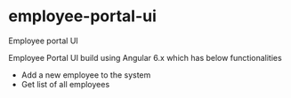 # employee-portal-ui

Employee portal UI

Employee Portal UI build using Angular 6.x which has below functionalities

- Add a new employee to the system
- Get list of all employees